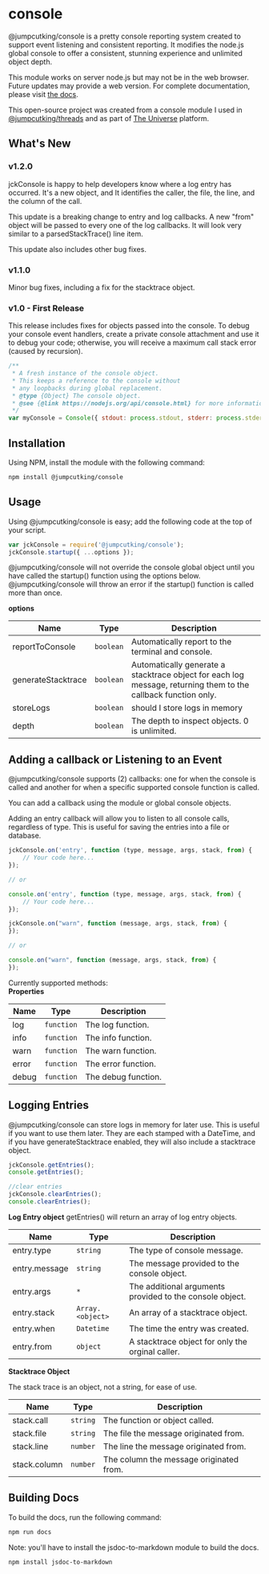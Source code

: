 # console
@jumpcutking/console is a pretty console reporting system created to support event listening and consistent reporting. It modifies the node.js global console to offer a consistent, stunning experience and unlimited object depth.

This module works on server node.js but may not be in the web browser. Future updates may provide a web version. For complete documentation, please visit [the docs](https://github.com/jumpcutking/console/blob/main/docs/index.js.md).

This open-source project was created from a console module I used in [@jumpcutking/threads](https://github.com/jumpcutking/threads#threads) and as part of [The Universe](https://egtuniverse.com) platform.

## What's New

### v1.2.0
jckConsole is happy to help developers know where a log entry has occurred. It's a new object, and It identifies the caller, the file, the line, and the column of the call.

This update is a breaking change to entry and log callbacks. A new "from" object will be passed to every one of the log callbacks. It will look very similar to a parsedStackTrace() line item.

This update also includes other bug fixes.

### v1.1.0 

Minor bug fixes, including a fix for the stacktrace object.

### v1.0 - First Release

This release includes fixes for objects passed into the console. To debug your console event handlers, create a private console attachment and use it to debug your code; otherwise, you will receive a maximum call stack error (caused by recursion).

```javascript
/**
 * A fresh instance of the console object.
 * This keeps a reference to the console without
 * any loopbacks during global replacement.
 * @type {Object} The console object.
 * @see {@link https://nodejs.org/api/console.html} for more information.
 */
var myConsole = Console({ stdout: process.stdout, stderr: process.stderr }); 
```


## Installation
Using NPM, install the module with the following command:
```bash
npm install @jumpcutking/console
```

## Usage
Using @jumpcutking/console is easy; add the following code at the top of your script.

```javascript
var jckConsole = require('@jumpcutking/console');
jckConsole.startup({ ...options });
```

@jumpcutking/console will not override the console global object until you have called the startup() function using the options below. @jumpcutking/console will throw an error if the startup() function is called more than once.

**options**

| Name | Type | Description |
| --- | --- | --- |
| reportToConsole | <code>boolean</code> | Automatically report to the terminal and console. |
| generateStacktrace | <code>boolean</code> | Automatically generate a stacktrace object for each log message, returning them to the callback function only. |
| storeLogs | <code>boolean</code> | should I store logs in memory |
| depth | <code>boolean</code> | The depth to inspect objects. 0 is unlimited. |

## Adding a callback or Listening to an Event
@jumpcutking/console supports (2) callbacks: one for when the console is called and another for when a specific supported console function is called.

You can add a callback using the module or global console objects.

Adding an entry callback will allow you to listen to all console calls, regardless of type. This is useful for saving the entries into a file or database.

```javascript
jckConsole.on('entry', function (type, message, args, stack, from) {
    // Your code here...
});

// or

console.on('entry', function (type, message, args, stack, from) {
    // Your code here...
});
```

```javascript
jckConsole.on("warn", function (message, args, stack, from) {
});

// or

console.on("warn", function (message, args, stack, from) {
});
```

Currently supported methods:  
**Properties**

| Name | Type | Description |
| --- | --- | --- |
| log | <code>function</code> | The log function. |
| info | <code>function</code> | The info function. |
| warn | <code>function</code> | The warn function. |
| error | <code>function</code> | The error function. |
| debug | <code>function</code> | The debug function. |

## Logging Entries
@jumpcutking/console can store logs in memory for later use. This is useful if you want to use them later. They are each stamped with a DateTime, and if you have generateStacktrace enabled, they will also include a stacktrace object.

```javascript
jckConsole.getEntries();
console.getEntries();

//clear entries
jckConsole.clearEntries();
console.clearEntries();
```

**Log Entry object**
getEntries() will return an array of log entry objects.

| Name | Type | Description |
| --- | --- | --- |
| entry.type | <code>string</code> | The type of console message. |
| entry.message | <code>string</code> | The message provided to the console object. |
| entry.args | <code>\*</code> | The additional arguments provided to the console object. |
| entry.stack | <code>Array.&lt;object&gt;</code> | An array of a stacktrace object. |
| entry.when | <code>Datetime</code> | The time the entry was created. |
| entry.from | <code>object</code> | A stacktrace object for only the orginal caller. |


**Stacktrace Object**

The stack trace is an object, not a string, for ease of use.

| Name | Type | Description |
| --- | --- | --- |
| stack.call | <code>string</code> | The function or object called. |
| stack.file | <code>string</code> | The file the message originated from. |
| stack.line | <code>number</code> | The line the message originated from. |
| stack.column | <code>number</code> | The column the message originated from. |

## Building Docs
To build the docs, run the following command:
```bash
npm run docs
```

Note: you'll have to install the jsdoc-to-markdown module to build the docs.

```bash
npm install jsdoc-to-markdown
```